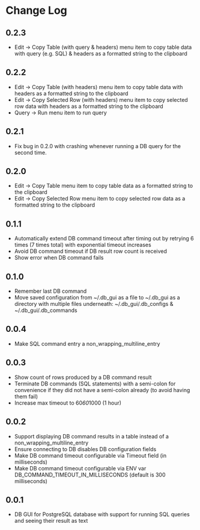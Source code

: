 # Change Log

## 0.2.3

- Edit -> Copy Table (with query & headers) menu item to copy table data with query (e.g. SQL) & headers as a formatted string to the clipboard

## 0.2.2

- Edit -> Copy Table (with headers) menu item to copy table data with headers as a formatted string to the clipboard
- Edit -> Copy Selected Row  (with headers) menu item to copy selected row data with headers as a formatted string to the clipboard
- Query -> Run menu item to run query

## 0.2.1

- Fix bug in 0.2.0 with crashing whenever running a DB query for the second time.

## 0.2.0

- Edit -> Copy Table menu item to copy table data as a formatted string to the clipboard
- Edit -> Copy Selected Row menu item to copy selected row data as a formatted string to the clipboard

## 0.1.1

- Automatically extend DB command timeout after timing out by retrying 6 times (7 times total) with exponential timeout increases
- Avoid DB command timeout if DB result row count is received
- Show error when DB command fails

## 0.1.0

- Remember last DB command
- Move saved configuration from ~/.db_gui as a file to ~/.db_gui as a directory with multiple files underneath: ~/.db_gui/.db_configs & ~/.db_gui/.db_commands

## 0.0.4

- Make SQL command entry a non_wrapping_multiline_entry

## 0.0.3

- Show count of rows produced by a DB command result
- Terminate DB commands (SQL statements) with a semi-colon for convenience if they did not have a semi-colon already (to avoid having them fail)
- Increase max timeout to 60*60*1000 (1 hour)

## 0.0.2

- Support displaying DB command results in a table instead of a non_wrapping_multiline_entry
- Ensure connecting to DB disables DB configuration fields
- Make DB command timeout configurable via Timeout field (in milliseconds)
- Make DB command timeout configurable via ENV var DB_COMMAND_TIMEOUT_IN_MILLISECONDS (default is 300 milliseconds)

## 0.0.1

- DB GUI for PostgreSQL database with support for running SQL queries and seeing their result as text
